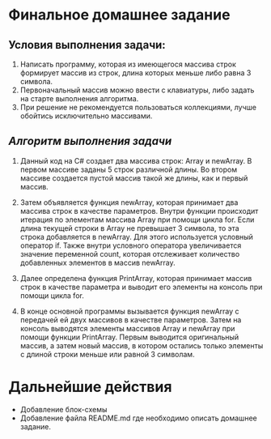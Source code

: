 # Финальное домашнее задание

## Условия выполнения задачи:
1. Написать программу, которая из имеющегося массива строк формирует массив из строк, длина которых меньше либо равна 3 символа. 
2. Первоначальный массив можно ввести с клавиатуры, либо задать на старте выполнения алгоритма. 
3. При решение не рекомендуется пользоваться коллекциями, лучше обойтись исключительно массивами.

## *Алгоритм выполнения задачи*
1) Данный код на C# создает два массива строк: Array и newArray. В первом массиве заданы 5 строк различной длины. Во втором массиве создается пустой массив такой же длины, как и первый массив.

2) Затем объявляется функция newArray, которая принимает два массива строк в качестве параметров. Внутри функции происходит итерация по элементам массива Array при помощи цикла for. Если длина текущей строки в Array не превышает 3 символа, то эта строка добавляется в newArray. Для этого используется условный оператор if. Также внутри условного оператора увеличивается значение переменной count, которая отслеживает количество добавленных элементов в массив newArray.

3) Далее определена функция PrintArray, которая принимает массив строк в качестве параметра и выводит его элементы на консоль при помощи цикла for.

4) В конце основной программы вызывается функция newArray с передачей ей двух массивов в качестве параметров. Затем на консоль выводятся элементы массивов Array и newArray при помощи функции PrintArray. Первым выводится оригинальный массив, а затем новый массив, в котором остались только элементы с длиной строки меньше или равной 3 символам.

# Дальнейшие действия

* Добавление блок-схемы
* Добавление файла README.md где необходимо описать домашнее задание.